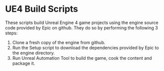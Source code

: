UE4 Build Scripts
=================

These scripts build Unreal Engine 4 game projects using the engine source code provided by Epic on github. They do so by performing the following 3 steps:

1. Clone a fresh copy of the engine from github.
2. Run the Setup script to download the dependencies provided by Epic to the engine directory.
3. Run Unreal Automation Tool to build the game, cook the content and package it.
